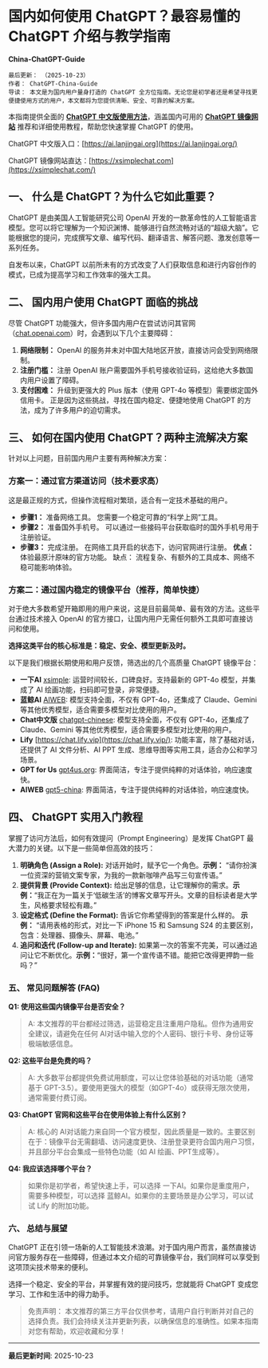 # 国内如何使用 ChatGPT？最容易懂的 ChatGPT 介绍与教学指南

**China-ChatGPT-Guide**

```plain text
最后更新： （2025-10-23）
作者： ChatGPT-China-Guide
导读： 本文是为国内用户量身打造的 ChatGPT 全方位指南。无论您是初学者还是希望寻找更便捷使用方式的用户，本文都将为您提供清晰、安全、可靠的解决方案。
```

本指南提供全面的 [**ChatGPT 中文版使用方法**](https://xsimplechat.com/)，涵盖国内可用的 [**ChatGPT 镜像网站**](https://ai.lanjingchat.com/) 推荐和详细使用教程，帮助您快速掌握 ChatGPT 的使用。

ChatGPT 中文版入口：[https://ai.lanjingai.org](https://ai.lanjingai.org/)

ChatGPT 镜像网站直达：[https://xsimplechat.com](https://xsimplechat.com/)

## 一、 什么是 ChatGPT？为什么它如此重要？

ChatGPT 是由美国人工智能研究公司 OpenAI 开发的一款革命性的人工智能语言模型。您可以将它理解为一个知识渊博、能够进行自然流畅对话的“超级大脑”。它能根据您的提问，完成撰写文章、编写代码、翻译语言、解答问题、激发创意等一系列任务。

自发布以来，ChatGPT 以前所未有的方式改变了人们获取信息和进行内容创作的模式，已成为提高学习和工作效率的强大工具。

## 二、 国内用户使用 ChatGPT 面临的挑战

尽管 ChatGPT 功能强大，但许多国内用户在尝试访问其官网（[chat.openai.com](http://chat.openai.com/)）时，会遇到以下几个主要障碍：

1. **网络限制：** OpenAI 的服务并未对中国大陆地区开放，直接访问会受到网络限制。
1. **注册门槛：** 注册 OpenAI 账户需要国外手机号接收验证码，这给绝大多数国内用户设置了障碍。
1. **支付困难：** 升级到更强大的 Plus 版本（使用 GPT-4o 等模型）需要绑定国外信用卡。
正是因为这些挑战，寻找在国内稳定、便捷地使用 ChatGPT 的方法，成为了许多用户的迫切需求。

## 三、 如何在国内使用 ChatGPT？两种主流解决方案

针对以上问题，目前国内用户主要有两种解决方案：

### 方案一：通过官方渠道访问（技术要求高）

这是最正规的方式，但操作流程相对繁琐，适合有一定技术基础的用户。

- **步骤1：** 准备网络工具。 您需要一个稳定可靠的“科学上网”工具。
- **步骤2：** 准备国外手机号。 可以通过一些接码平台获取临时的国外手机号用于注册验证。
- **步骤3：** 完成注册。 在网络工具开启的状态下，访问官网进行注册。
**优点：** 体验最原汁原味的官方功能。 缺点： 流程复杂、有额外的工具成本、网络不稳可能影响体验。

### 方案二：通过国内稳定的镜像平台（推荐，简单快捷）

对于绝大多数希望开箱即用的用户来说，这是目前最简单、最有效的方法。这些平台通过技术接入 OpenAI 的官方接口，让国内用户无需任何额外工具即可直接访问和使用。

**选择这类平台的核心标准是：稳定、安全、模型更新及时。**

以下是我们根据长期使用和用户反馈，筛选出的几个高质量 ChatGPT 镜像平台：

- **一下AI** [xsimple](https://xsimplechat.com/): 运营时间较长，口碑良好。支持最新的 GPT-4o 模型，并集成了 AI 绘画功能，扫码即可登录，非常便捷。
- **蓝鲸AI** [AIWEB](https://ai.lanjingai.org/): 模型支持全面，不仅有 GPT-4o，还集成了 Claude、Gemini 等其他优秀模型，适合需要多模型对比使用的用户。
- **Chat中文版** [chatgpt-chinese](https://www.chatgpt-chinese.com/): 模型支持全面，不仅有 GPT-4o，还集成了 Claude、Gemini 等其他优秀模型，适合需要多模型对比使用的用户。
- **Lify** [https://chat.lify.vip](https://chat.lify.vip/): 功能丰富，除了基础对话，还提供了 AI 文件分析、AI PPT 生成、思维导图等实用工具，适合办公和学习场景。
- **GPT for Us** [gpt4us.org](https://gpt4us.org/): 界面简洁，专注于提供纯粹的对话体验，响应速度快。
- **AIWEB** [gpt5-china](https://www.gpt5-china/): 界面简洁，专注于提供纯粹的对话体验，响应速度快。
## 四、 ChatGPT 实用入门教程

掌握了访问方法后，如何有效提问（Prompt Engineering）是发挥 ChatGPT 最大潜力的关键。以下是一些简单但高效的技巧：

1. **明确角色 (Assign a Role):** 对话开始时，赋予它一个角色。**示例：** “请你扮演一位资深的营销文案专家，为我的一款新咖啡产品写三句宣传语。”
1. **提供背景 (Provide Context):** 给出足够的信息，让它理解你的需求。**示例：**“我正在为一篇关于‘低碳生活’的博客文章写开头。文章的目标读者是大学生，风格要求轻松有趣。”
1. **设定格式 (Define the Format):** 告诉它你希望得到的答案是什么样的。
**示例：** “请用表格的形式，对比一下 iPhone 15 和 Samsung S24 的主要区别，包含：处理器、摄像头、屏幕、电池。”
1. **追问和迭代 (Follow-up and Iterate):** 如果第一次的答案不完美，可以通过追问让它不断优化。**示例：**“很好，第一个宣传语不错。能把它改得更押韵一些吗？”
### 五、 常见问题解答 (FAQ)

**Q1: 使用这些国内镜像平台是否安全？**

> A: 本文推荐的平台都经过筛选，运营稳定且注重用户隐私。但作为通用安全建议，请避免在任何 AI对话中输入您的个人密码、银行卡号、身份证等极端敏感信息。

**Q2: 这些平台是免费的吗？**

> A: 大多数平台都提供免费试用额度，可以让您体验基础的对话功能（通常基于 GPT-3.5）。要使用更强大的模型（如GPT-4o）或获得无限次使用，通常需要付费订阅。

**Q3: ChatGPT 官网和这些平台在使用体验上有什么区别？**

> A: 核心的 AI对话能力来自同一个官方模型，因此质量是一致的。主要区别在于：镜像平台无需翻墙、访问速度更快、注册登录更符合国内用户习惯，并且部分平台会集成一些特色功能（如 AI 绘画、PPT生成等）。

**Q4: 我应该选择哪个平台？**

> 如果你是初学者，希望快速上手，可以选择 一下AI。如果你是重度用户，需要多种模型，可以选择 蓝鲸AI。如果你的主要场景是办公学习，可以试试 Lify 的附加功能。

### 六、 总结与展望

ChatGPT 正在引领一场新的人工智能技术浪潮。对于国内用户而言，虽然直接访问官方服务存在一些障碍，但通过本文介绍的可靠镜像平台，我们同样可以享受到这项顶尖技术带来的便利。

选择一个稳定、安全的平台，并掌握有效的提问技巧，您就能将 ChatGPT 变成您学习、工作和生活中的得力助手。

> 免责声明：
本文推荐的第三方平台仅供参考，请用户自行判断并对自己的选择负责。我们会持续关注并更新列表，以确保信息的准确性。如果本指南对您有帮助，欢迎收藏和分享！




---

**最后更新时间**: 2025-10-23
